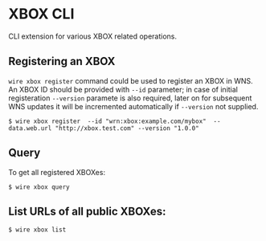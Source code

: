 # XBOX CLI

CLI extension for various XBOX related operations.

## Registering an XBOX

`wire xbox register` command could be used to register an XBOX in WNS. An XBOX ID should be provided with `--id` parameter; in case of initial registeration `--version` paramete is also required, later on for subsequent WNS updates it will be incremented automatically if `--version` not supplied.

```
$ wire xbox register  --id "wrn:xbox:example.com/mybox"  --data.web.url "http://xbox.test.com" --version "1.0.0"
```

## Query

To get all registered XBOXes:

```
$ wire xbox query
```

## List URLs of all public XBOXes:

```
$ wire xbox list
```